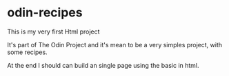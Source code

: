 # odin-recipes
This is my very first Html project

It's part of The Odin Project and it's mean to be a very
simples project, with some recipes.

At the end I should can build an single page using the basic in 
html.
